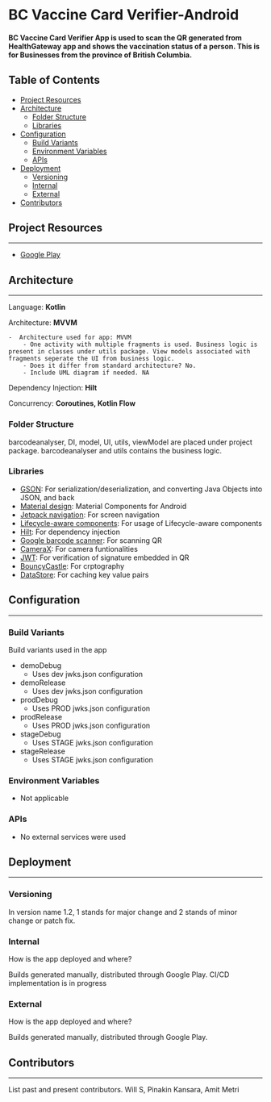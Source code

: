 # BC Vaccine Card Verifier-Android

#### BC Vaccine Card Verifier App is used to scan the QR generated from HealthGateway app and shows the vaccination status of a person. This is for Businesses from the province of British Columbia.

## Table of Contents

- [Project Resources](#markdown-header-project-resources)
- [Architecture](#markdown-header-architecture)
  - [Folder Structure](#markdown-header-folder-structure)
  - [Libraries](#markdown-header-libraries)
- [Configuration](#markdown-header-configuration)
  - [Build Variants](#markdown-header-build-variants)
  - [Environment Variables](#markdownpheader-environment-variables)
  - [APIs](#markdown-header-apis)
- [Deployment](#markdown-header-deployment)
  - [Versioning](#markdown-header-versioning)
  - [Internal](#markdown-header-internal)
  - [External](#markdown-header-external)
- [Contributors](#markdown-header-contributors)

## Project Resources
---

- [Google Play](https://play.google.com/store/apps/details?id=ca.bc.gov.vaxcheck)

## Architecture
---

Language: __Kotlin__

Architecture: __MVVM__

	-  Architecture used for app: MVVM
		- One activity with multiple fragments is used. Business logic is present in classes under utils package. View models associated with fragments seperate the UI from business logic. 
		- Does it differ from standard architecture? No.
		- Include UML diagram if needed. NA

Dependency Injection: __Hilt__

Concurrency: __Coroutines, Kotlin Flow__

### Folder Structure
barcodeanalyser, DI, model, UI, utils, viewModel are placed under project package. barcodeanalyser and utils contains the business logic.

### Libraries

- [GSON](https://github.com/google/gson): For serialization/deserialization, and converting Java Objects into JSON, and back
- [Material design](https://material.io/develop/android/docs/getting-started): Material Components for Android
- [Jetpack navigation](https://developer.android.com/guide/navigation): For screen navigation
- [Lifecycle-aware components](https://developer.android.com/jetpack/androidx/releases/lifecycle): For usage of Lifecycle-aware components
- [Hilt](https://developer.android.com/training/dependency-injection/hilt-android): For dependency injection
- [Google barcode scanner](https://developers.google.com/ml-kit/vision/barcode-scanning/android): For scanning QR
- [CameraX](https://developer.android.com/jetpack/androidx/releases/camera): For camera funtionalities
- [JWT](https://mvnrepository.com/artifact/io.jsonwebtoken): For verification of signature embedded in QR
- [BouncyCastle](https://mvnrepository.com/artifact/org.bouncycastle): For crptography
- [DataStore](https://developer.android.com/topic/libraries/architecture/datastore?gclid=CjwKCAjwhOyJBhA4EiwAEcJdcQu0nsVtVucNurmZ9Mr__luXN1zzVucwANlm07DqcpzHWqOL4T0SRRoCbbMQAvD_BwE&gclsrc=aw.ds): For caching key value pairs

## Configuration
---

### Build Variants

Build variants used in the app

- demoDebug
  - Uses dev jwks.json configuration
- demoRelease
  - Uses dev jwks.json configuration
- prodDebug
  - Uses PROD jwks.json configuration
- prodRelease
  - Uses PROD jwks.json configuration
- stageDebug
  - Uses STAGE jwks.json configuration
- stageRelease
  - Uses STAGE jwks.json configuration

### Environment Variables

- Not applicable

### APIs

- No external services were used

## Deployment
---

### Versioning

In version name 1.2, 1 stands for major change and 2 stands of minor change or patch fix.

### Internal

How is the app deployed and where?

Builds generated manually, distributed through Google Play. CI/CD implementation is in progress

### External

How is the app deployed and where?

Builds generated manually, distributed through Google Play.

## Contributors
---

List past and present contributors. Will S, Pinakin Kansara, Amit Metri